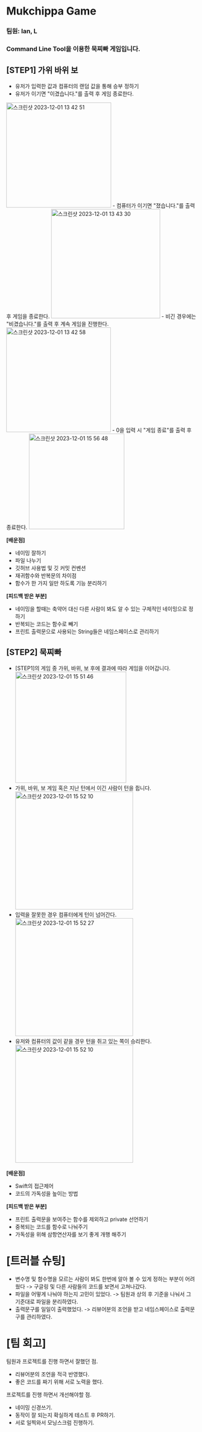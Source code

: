 # Mukchippa Game
### 팀원: Ian, L
### Command Line Tool을 이용한 묵찌빠 게임입니다.
## [STEP1] 가위 바위 보
- 유저가 입력한 값과 컴퓨터의 랜덤 값을 통해 승부 정하기
- 유저가 이기면 "이겼습니다."를 출력 후 게임 종료한다.
<img width="278" alt="스크린샷 2023-12-01 13 42 51" src="https://github.com/ianK0909/ios-rock-scissor-paper/assets/149786504/126b57d5-29a1-4e61-883a-2fda9b6c2fae">
- 컴퓨터가 이기면 "졌습니다."를 출력 후 게임을 종료한다.
<img width="289" alt="스크린샷 2023-12-01 13 43 30" src="https://github.com/ianK0909/ios-rock-scissor-paper/assets/149786504/ea87feff-f24c-498f-93a4-ac2d8da226d9">
- 비긴 경우에는 "비겼습니다."를 출력 후 계속 게임을 진행한다.
<img width="277" alt="스크린샷 2023-12-01 13 42 58" src="https://github.com/ianK0909/ios-rock- scissor-paper/assets/149786504/fd3ce8dc-7500-43e8-985a-c64d77618c38">
- 0을 입력 시 "게임 종료"를 출력 후 종료한다.
<img width="253" alt="스크린샷 2023-12-01 15 56 48" src="https://github.com/ianK0909/ios-rock-scissor-paper/assets/149786504/b3649269-5169-4f8a-8e44-6b10c1fa4980">



**[배운점]**
- 네이밍 잘하기
- 파일 나누기
- 깃허브 사용법 및 깃 커밋 컨벤션
- 재귀함수와 반복문의 차이점
- 함수가 한 가지 일만 하도록 기능 분리하기

**[피드백 받은 부분]**
- 네이밍을 할때는 축약어 대신 다른 사람이 봐도 알 수 있는 구체적인 네이밍으로 정하기
- 반복되는 코드는 함수로 빼기
- 프린트 출력문으로 사용되는 String들은 네임스페이스로 관리하기

## [STEP2] 묵찌빠
- [STEP1]의 게임 중 가위, 바위, 보 후에 결과에 따라 게임을 이어갑니다.
     <img width="294" alt="스크린샷 2023-12-01 15 51 46" src="https://github.com/ianK0909/ios-rock-scissor-paper/assets/149786504/8ad91f71-de31-4872-81ca-692a539734b5">
- 가위, 바위, 보 게임 혹은 지난 턴에서 이긴 사람이 턴을 쥡니다.
     <img width="312" alt="스크린샷 2023-12-01 15 52 10" src="https://github.com/ianK0909/ios-rock-scissor-paper/assets/149786504/e2712af7-5120-4f98-8a65-9455e2f59c5b">
- 입력을 잘못한 경우 컴퓨터에게 턴이 넘어간다.
     <img width="312" alt="스크린샷 2023-12-01 15 52 27" src="https://github.com/ianK0909/ios-rock-scissor-paper/assets/149786504/81f49af5-ae9d-4f31-91f0-6252f088dae1">
- 유저와 컴퓨터의 값이 같을 경우 턴을 쥐고 있는 쪽이 승리한다.
     <img width="312" alt="스크린샷 2023-12-01 15 52 10" src="https://github.com/ianK0909/ios-rock-scissor-paper/assets/149786504/d2a82202-e8de-42ca-83ab-8b5cd83e41a9">



**[배운점]**
- Swift의 접근제어
- 코드의 가독성을 높이는 방법

**[피드백 받은 부분]**
- 프린트 출력문을 보여주는 함수를 제외하고 private 선언하기
- 중복되는 코드를 함수로 나눠주기
- 가독성을 위해 삼항연산자를 보기 좋게 개행 해주기

# [트러블 슈팅]
- 변수명 및 함수명을 모르는 사람이 봐도 한번에 알아 볼 수 있게 정하는 부분이 어려웠다 -> 구글링 및 다른 사람들의 코드를 보면서 고쳐나갔다.
- 파일을 어떻게 나눠야 하는지 고민이 있었다. -> 팀원과 상의 후 기준을 나눠서 그 기준대로 파일을 분리하였다.
- 출력문구를 일일이 출력했었다. -> 리뷰어분의 조언을 받고 네임스페이스로 출력문구를 관리하였다.

# [팀 회고]

팀원과 프로젝트를 진행 하면서 잘했던 점.
- 리뷰어분의 조언을 적극 반영했다.
- 좋은 코드를 짜기 위해 서로 노력을 했다.

프로젝트를 진행 하면서 개선해야할 점.
- 네이밍 신경쓰기.
- 동작이 잘 되는지 확실하게 테스트 후 PR하기.
- 서로 일찍와서 모닝스크럼 진행하기.
